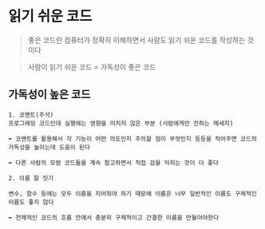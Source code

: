 # 읽기 쉬운 코드

>좋은 코드란 컴퓨터가 정확히 이해하면서 사람도 읽기 쉬운 코드를 작성하는 것이다

>사람이 읽기 쉬운 코드 = 가독성이 좋은 코드

## 가독성이 높은 코드
```
1. 코멘트(주석)
프로그래밍 코드인데 실행에는 영향을 미치지 않은 부분 (사람에게만 전하는 메세지)

➡️ 코멘트를 활용해서 각 기능이 어떤 의도인지 주의할 점이 무엇인지 등등을 적어주면 코드의 가독성을 높이는데 도움이 된다

➡️ 다른 사람의 모범 코드들을 계속 참고하면서 직접 감을 익히는 것이 더 좋다

2. 이름 잘 짓기

변수, 함수 등에는 모두 이름을 지어줘야 하기 때문에 이름은 너무 일반적인 이름도 구체적인 이름도 좋지 않다

➡️ 전체적인 코드의 흐름 안에서 충분히 구체적이고 간결한 이름을 만들어야한다
```
